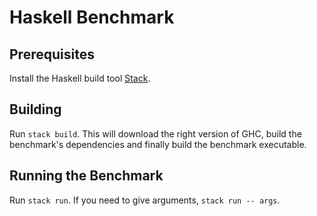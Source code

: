 # Haskell Benchmark

## Prerequisites

Install the Haskell build tool
[Stack](https://docs.haskellstack.org/en/stable/README/).

## Building

Run `stack build`. This will download the right version of GHC, build the
benchmark's dependencies and finally build the benchmark executable.

## Running the Benchmark

Run `stack run`. If you need to give arguments, `stack run -- args`.

